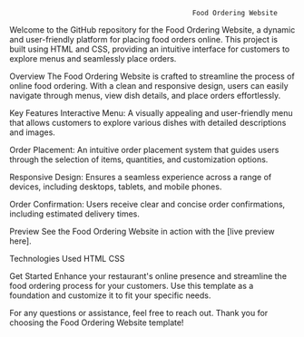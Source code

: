                                                 Food Ordering Website

Welcome to the GitHub repository for the Food Ordering Website, a dynamic and user-friendly platform for placing food orders online. This project is built using HTML and CSS, providing an intuitive interface for customers to explore menus and seamlessly place orders.

Overview
The Food Ordering Website is crafted to streamline the process of online food ordering. With a clean and responsive design, users can easily navigate through menus, view dish details, and place orders effortlessly.

Key Features
Interactive Menu: A visually appealing and user-friendly menu that allows customers to explore various dishes with detailed descriptions and images.

Order Placement: An intuitive order placement system that guides users through the selection of items, quantities, and customization options.

Responsive Design: Ensures a seamless experience across a range of devices, including desktops, tablets, and mobile phones.

Order Confirmation: Users receive clear and concise order confirmations, including estimated delivery times.

Preview
See the Food Ordering Website in action with the [live preview here].


Technologies Used
HTML
CSS


Get Started
Enhance your restaurant's online presence and streamline the food ordering process for your customers. Use this template as a foundation and customize it to fit your specific needs.

For any questions or assistance, feel free to reach out. Thank you for choosing the Food Ordering Website template!

